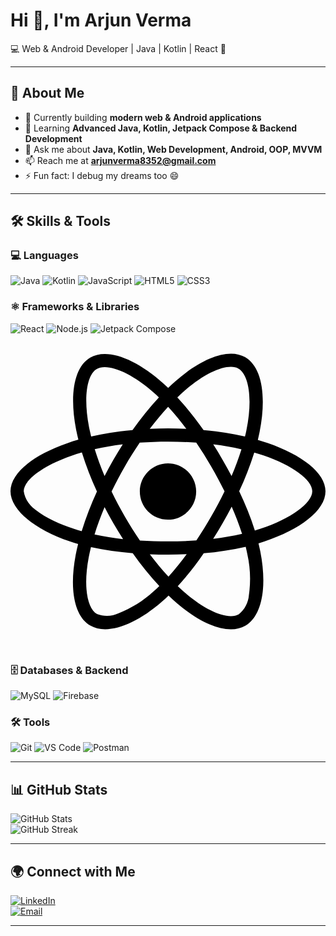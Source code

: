 # Hi 👋, I'm Arjun Verma  
💻 Web & Android Developer | Java | Kotlin | React 🚀  

---

## 🌟 About Me
- 🔭 Currently building **modern web & Android applications**
- 🌱 Learning **Advanced Java, Kotlin, Jetpack Compose & Backend Development**
- 💬 Ask me about **Java, Kotlin, Web Development, Android, OOP, MVVM**
- 📫 Reach me at **arjunverma8352@gmail.com**
- ⚡ Fun fact: I debug my dreams too 😄  

---

## 🛠 Skills & Tools

### 💻 Languages
![Java](https://img.shields.io/badge/Java-ED8B00?style=for-the-badge&logo=java&logoColor=white)
![Kotlin](https://img.shields.io/badge/Kotlin-0095D5?style=for-the-badge&logo=kotlin&logoColor=white)
![JavaScript](https://img.shields.io/badge/JavaScript-F7DF1E?style=for-the-badge&logo=javascript&logoColor=black)
![HTML5](https://img.shields.io/badge/HTML5-E34F26?style=for-the-badge&logo=html5&logoColor=white)
![CSS3](https://img.shields.io/badge/CSS3-1572B6?style=for-the-badge&logo=css3&logoColor=white)

### ⚛ Frameworks & Libraries
![React](https://img.shields.io/badge/React-61DAFB?style=for-the-badge&logo=react&logoColor=black)
![Node.js](https://img.shields.io/badge/Node.js-339933?style=for-the-badge&logo=node.js&logoColor=white)
![Jetpack Compose](https://img.shields.io/badge/Jetpack%20Compose-4285F4?style=for-the-badge&logo=android&logoColor=white)
<svg xmlns="http://www.w3.org/2000/svg" viewBox="0 0 512 512"><!-- Font Awesome Free 5.15.4 by @fontawesome - https://fontawesome.com License - https://fontawesome.com/license/free (Icons: CC BY 4.0, Fonts: SIL OFL 1.1, Code: MIT License) --><path d="M418.2 177.2c-5.4-1.8-10.8-3.5-16.2-5.1.9-3.7 1.7-7.4 2.5-11.1 12.3-59.6 4.2-107.5-23.1-123.3-26.3-15.1-69.2.6-112.6 38.4-4.3 3.7-8.5 7.6-12.5 11.5-2.7-2.6-5.5-5.2-8.3-7.7-45.5-40.4-91.1-57.4-118.4-41.5-26.2 15.2-34 60.3-23 116.7 1.1 5.6 2.3 11.1 3.7 16.7-6.4 1.8-12.7 3.8-18.6 5.9C38.3 196.2 0 225.4 0 255.6c0 31.2 40.8 62.5 96.3 81.5 4.5 1.5 9 3 13.6 4.3-1.5 6-2.8 11.9-4 18-10.5 55.5-2.3 99.5 23.9 114.6 27 15.6 72.4-.4 116.6-39.1 3.5-3.1 7-6.3 10.5-9.7 4.4 4.3 9 8.4 13.6 12.4 42.8 36.8 85.1 51.7 111.2 36.6 27-15.6 35.8-62.9 24.4-120.5-.9-4.4-1.9-8.9-3-13.5 3.2-.9 6.3-1.9 9.4-2.9 57.7-19.1 99.5-50 99.5-81.7 0-30.3-39.4-59.7-93.8-78.4zM282.9 92.3c37.2-32.4 71.9-45.1 87.7-36 16.9 9.7 23.4 48.9 12.8 100.4-.7 3.4-1.4 6.7-2.3 10-22.2-5-44.7-8.6-67.3-10.6-13-18.6-27.2-36.4-42.6-53.1 3.9-3.7 7.7-7.2 11.7-10.7zM167.2 307.5c5.1 8.7 10.3 17.4 15.8 25.9-15.6-1.7-31.1-4.2-46.4-7.5 4.4-14.4 9.9-29.3 16.3-44.5 4.6 8.8 9.3 17.5 14.3 26.1zm-30.3-120.3c14.4-3.2 29.7-5.8 45.6-7.8-5.3 8.3-10.5 16.8-15.4 25.4-4.9 8.5-9.7 17.2-14.2 26-6.3-14.9-11.6-29.5-16-43.6zm27.4 68.9c6.6-13.8 13.8-27.3 21.4-40.6s15.8-26.2 24.4-38.9c15-1.1 30.3-1.7 45.9-1.7s31 .6 45.9 1.7c8.5 12.6 16.6 25.5 24.3 38.7s14.9 26.7 21.7 40.4c-6.7 13.8-13.9 27.4-21.6 40.8-7.6 13.3-15.7 26.2-24.2 39-14.9 1.1-30.4 1.6-46.1 1.6s-30.9-.5-45.6-1.4c-8.7-12.7-16.9-25.7-24.6-39s-14.8-26.8-21.5-40.6zm180.6 51.2c5.1-8.8 9.9-17.7 14.6-26.7 6.4 14.5 12 29.2 16.9 44.3-15.5 3.5-31.2 6.2-47 8 5.4-8.4 10.5-17 15.5-25.6zm14.4-76.5c-4.7-8.8-9.5-17.6-14.5-26.2-4.9-8.5-10-16.9-15.3-25.2 16.1 2 31.5 4.7 45.9 8-4.6 14.8-10 29.2-16.1 43.4zM256.2 118.3c10.5 11.4 20.4 23.4 29.6 35.8-19.8-.9-39.7-.9-59.5 0 9.8-12.9 19.9-24.9 29.9-35.8zM140.2 57c16.8-9.8 54.1 4.2 93.4 39 2.5 2.2 5 4.6 7.6 7-15.5 16.7-29.8 34.5-42.9 53.1-22.6 2-45 5.5-67.2 10.4-1.3-5.1-2.4-10.3-3.5-15.5-9.4-48.4-3.2-84.9 12.6-94zm-24.5 263.6c-4.2-1.2-8.3-2.5-12.4-3.9-21.3-6.7-45.5-17.3-63-31.2-10.1-7-16.9-17.8-18.8-29.9 0-18.3 31.6-41.7 77.2-57.6 5.7-2 11.5-3.8 17.3-5.5 6.8 21.7 15 43 24.5 63.6-9.6 20.9-17.9 42.5-24.8 64.5zm116.6 98c-16.5 15.1-35.6 27.1-56.4 35.3-11.1 5.3-23.9 5.8-35.3 1.3-15.9-9.2-22.5-44.5-13.5-92 1.1-5.6 2.3-11.2 3.7-16.7 22.4 4.8 45 8.1 67.9 9.8 13.2 18.7 27.7 36.6 43.2 53.4-3.2 3.1-6.4 6.1-9.6 8.9zm24.5-24.3c-10.2-11-20.4-23.2-30.3-36.3 9.6.4 19.5.6 29.5.6 10.3 0 20.4-.2 30.4-.7-9.2 12.7-19.1 24.8-29.6 36.4zm130.7 30c-.9 12.2-6.9 23.6-16.5 31.3-15.9 9.2-49.8-2.8-86.4-34.2-4.2-3.6-8.4-7.5-12.7-11.5 15.3-16.9 29.4-34.8 42.2-53.6 22.9-1.9 45.7-5.4 68.2-10.5 1 4.1 1.9 8.2 2.7 12.2 4.9 21.6 5.7 44.1 2.5 66.3zm18.2-107.5c-2.8.9-5.6 1.8-8.5 2.6-7-21.8-15.6-43.1-25.5-63.8 9.6-20.4 17.7-41.4 24.5-62.9 5.2 1.5 10.2 3.1 15 4.7 46.6 16 79.3 39.8 79.3 58 0 19.6-34.9 44.9-84.8 61.4zm-149.7-15c25.3 0 45.8-20.5 45.8-45.8s-20.5-45.8-45.8-45.8c-25.3 0-45.8 20.5-45.8 45.8s20.5 45.8 45.8 45.8z"/></svg>


### 🗄 Databases & Backend
![MySQL](https://img.shields.io/badge/MySQL-4479A1?style=for-the-badge&logo=mysql&logoColor=white)
![Firebase](https://img.shields.io/badge/Firebase-FFCA28?style=for-the-badge&logo=firebase&logoColor=black)

### 🛠 Tools
![Git](https://img.shields.io/badge/Git-F05032?style=for-the-badge&logo=git&logoColor=white)
![VS Code](https://img.shields.io/badge/VS%20Code-007ACC?style=for-the-badge&logo=visual-studio-code&logoColor=white)
![Postman](https://img.shields.io/badge/Postman-FF6C37?style=for-the-badge&logo=postman&logoColor=white)

---

## 📊 GitHub Stats
![GitHub Stats](https://github-readme-stats.vercel.app/api?username=arjunverma&show_icons=true&theme=radical)  
![GitHub Streak](https://github-readme-streak-stats.herokuapp.com/?user=arjunverma&theme=radical)  

---

## 🌍 Connect with Me
[![LinkedIn](https://img.shields.io/badge/LinkedIn-blue?logo=linkedin&logoColor=white)](https://www.linkedin.com/in/arjun-verma-02b44025b)  
[![Email](https://img.shields.io/badge/Email-D14836?logo=gmail&logoColor=white)](mailto:arjunverma8352@gmail.com)  

---

